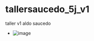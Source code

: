# tallersaucedo_5j_v1
taller v1 aldo saucedo
- ![image](https://github.com/user-attachments/assets/261c14ef-b0d1-462a-9f36-b3dcccbf9b75)
